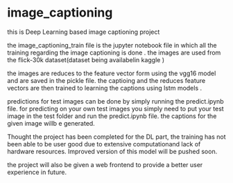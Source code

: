 # image_captioning
this is Deep Learning based image captioning project 

the image_captioning_train file is the jupyter notebook file in which all the training regarding the image captioning is done .
the images are used from the flick-30k dataset(dataset being availabelin kaggle )

the images are reduces to the feature vector form using the vgg16 model and are saved in the pickle file.
the captioing and the reduces feature vectors are then trained to learning the captions using lstm models .

predictions for test images can be done by simply running the predict.ipynb file.
for predicting on your own test images you simply need to put your test image in the test folder and run the predict.ipynb file.
the captions for the given image willb e generated.

Thought the project has been completed for the DL part, the training has not been able to be user good due to extensive computationand lack
of hardware resources.
Improved version of this model will be pushed soon.

the project will also be given a web frontend to provide a better user experience in future.
